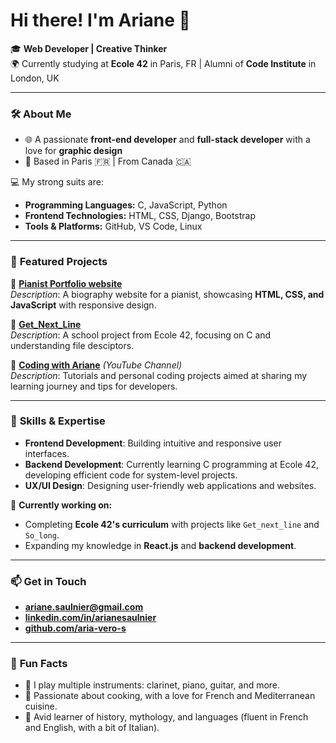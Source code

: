 # **Hi there! I'm Ariane 👋**  

🎓 **Web Developer | Creative Thinker**  
🌍 Currently studying at **Ecole 42** in Paris, FR | Alumni of **Code Institute** in London, UK  

---

### 🛠 **About Me**  
- 🌐 A passionate **front-end developer** and **full-stack developer** with a love for **graphic design** 
- 📍 Based in Paris 🇫🇷 | From Canada 🇨🇦  

💻 My strong suits are:  
- **Programming Languages:** C, JavaScript, Python  
- **Frontend Technologies:** HTML, CSS, Django, Bootstrap  
- **Tools & Platforms:** GitHub, VS Code, Linux  

---

### 🚀 **Featured Projects**  
🌟 **[Pianist Portfolio website](https://paolorubinacci.com)**  
*Description*: A biography website for a pianist, showcasing **HTML, CSS, and JavaScript** with responsive design.  

🌟 **[Get_Next_Line](https://github.com/Aria-vero-s/get_next_line)**  
*Description*: A school project from Ecole 42, focusing on C and understanding file desciptors.  

🌟 **[Coding with Ariane](https://www.youtube.com/@codingwithariane)** *(YouTube Channel)*  
*Description*: Tutorials and personal coding projects aimed at sharing my learning journey and tips for developers.  

---

### 💼 **Skills & Expertise**  
- **Frontend Development**: Building intuitive and responsive user interfaces.
- **Backend Development**: Currently learning C programming at Ecole 42, developing efficient code for system-level projects.  
- **UX/UI Design**: Designing user-friendly web applications and websites.  

🎯 **Currently working on:**  
- Completing **Ecole 42's curriculum** with projects like `Get_next_line` and `So_long`.  
- Expanding my knowledge in **React.js** and **backend development**.  

---

### 📫 **Get in Touch**  
- **[ariane.saulnier@gmail.com](ariane.saulnier@gmail.com)**
- **[linkedin.com/in/arianesaulnier](https://linkedin.com/in/arianesaulnier)**
- **[github.com/aria-vero-s](https://github.com/aria-vero-s)**

---

### 🌟 **Fun Facts**  
- 🎷 I play multiple instruments: clarinet, piano, guitar, and more.  
- 🍳 Passionate about cooking, with a love for French and Mediterranean cuisine.  
- 📖 Avid learner of history, mythology, and languages (fluent in French and English, with a bit of Italian).

